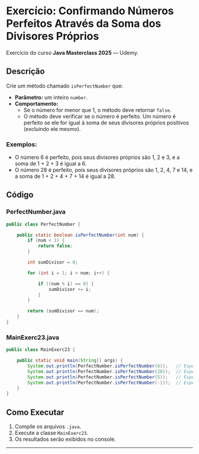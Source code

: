 # Exercício: Confirmando Números Perfeitos Através da Soma dos Divisores Próprios

Exercício do curso **Java Masterclass 2025** — Udemy.

## Descrição

Crie um método chamado `isPerfectNumber` que:

- **Parâmetro:** um inteiro `number`.
- **Comportamento:**
    - Se o número for menor que 1, o método deve retornar `false`.
    - O método deve verificar se o número é perfeito. Um número é perfeito se ele for igual à soma de seus divisores próprios positivos (excluindo ele mesmo).

### Exemplos:
- O número 6 é perfeito, pois seus divisores próprios são 1, 2 e 3, e a soma de 1 + 2 + 3 é igual a 6.
- O número 28 é perfeito, pois seus divisores próprios são 1, 2, 4, 7 e 14, e a soma de 1 + 2 + 4 + 7 + 14 é igual a 28.

## Código

### PerfectNumber.java
```java
public class PerfectNumber {

    public static boolean isPerfectNumber(int num) {
        if (num < 1) {
            return false;
        }

        int sumDivisor = 0;

        for (int i = 1; i < num; i++) {

            if ((num % i) == 0) {
                sumDivisor += i;
            }
        }

        return (sumDivisor == num);
    }
}
```

### MainExerc23.java
```java
public class MainExerc23 {

    public static void main(String[] args) {
        System.out.println(PerfectNumber.isPerfectNumber(6));   // Esperado: true
        System.out.println(PerfectNumber.isPerfectNumber(28));  // Esperado: true
        System.out.println(PerfectNumber.isPerfectNumber(5));   // Esperado: false
        System.out.println(PerfectNumber.isPerfectNumber(-1));  // Esperado: false
    }
}
```

## Como Executar

1. Compile os arquivos `.java`.
2. Execute a classe `MainExerc23`.
3. Os resultados serão exibidos no console.

---
